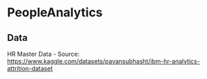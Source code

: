 # PeopleAnalytics

## Data
HR Master Data - Source: https://www.kaggle.com/datasets/pavansubhasht/ibm-hr-analytics-attrition-dataset
